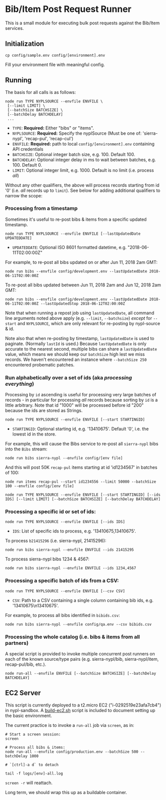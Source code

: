 # Bib/Item Post Request Runner

This is a small module for executing bulk post requests against the Bib/Item services.

## Initialization

```
cp config/sample.env config/[environment].env
```

Fill your environment file with meaningful config.

## Running

The basis for all calls is as follows:

```
node run TYPE NYPLSOURCE --envfile ENVFILE \
 [--limit LIMIT] \
 [--batchSize BATCHSIZE] \
 [--batchDelay BATCHDELAY]
 ...
```

 * `TYPE`: **Required:** Either "bibs" or "items".
 * `NYPLSOURCE`: **Required:** Specify the nyplSource (Must be one of: 'sierra-nypl', 'recap-pul', 'recap-cul')
 * `ENVFILE`: **Required:** path to local `config/[environment].env` containing API credentials
 * `BATCHSIZE`: Optional integer batch size, e.g. 100. Default 100.
 * `BATCHDELAY`: Optional integer delay in ms to wait between batches, e.g. 100. Default 0.
 * `LIMIT`: Optional integer limit, e.g. 1000. Default is no limit (i.e. process *all*)

Without any other qualifiers, the above will process records starting from id '0' (i.e. *all* records up to `limit`). See below for adding additional qualifiers to narrow the scope:

### Processing from a timestamp

Sometimes it's useful to re-post bibs & items from a specific updated timestamp.

```
node run TYPE NYPLSOURCE --envfile ENVFILE [--lastUpdatedDate UPDATEDDATE]
```

 * `UPDATEDDATE`: Optional ISO 8601 formatted datetime, e.g. "2018-06-11T02:00:00Z"

For example, to re-post all bibs updated on or after Jun 11, 2018 2am GMT:

```
node run bibs --envfile config/development.env --lastUpdatedDate 2018-06-11T02:00:00Z
```

To re-post all bibs updated between Jun 11, 2018 2am and Jun 12, 2018 2am GMT:

```
node run bibs --envfile config/development.env --lastUpdatedDate 2018-06-11T02:00:00Z --lastUpdatedStop 2018-06-12T02:00:00Z
```

Note that when running a repost job using `lastUpdatedDate`, all command line arguments noted above apply (e.g. `--limit`, `--batchsize`) *except* for `--start` and `NYPLSOURCE`, which are only relevant for re-posting by nypl-source & id.

Note also that when re-posting by timestamp, `lastUpdatedDate` is used to paginate. (Normally `lastId` is used.) Because `lastUpdatedDate` is only accurate to the nearest second, multiple bibs can share a `lastUpdatedDate` value, which means we should keep our `batchSize` high lest we miss records. We haven't encountered an instance where `--batchSize 250` encountered probematic patches.

### Run alphabetically over a set of ids (aka *processing everything*)

Processing by `id` ascending is useful for processing very large batches of records - in particular for processing *all* records because sorting by `id` is a little arbitrary. Note that id "1000" will be processed before id "200" because the ids are stored as Strings.

```
node run TYPE NYPLSOURCE --envfile ENVFILE [--start STARTINGID]
```

 * `STARTINGID`: Optional starting id, e.g. '13410675'. Default '0', i.e. the lowest id in the store.

For example, this will cause the Bibs service to re-post all `sierra-nypl` bibs into the `Bibs` stream:

```
node run bibs sierra-nypl --envfile config/[env file]
```

And this will post 50K `recap-pul` items starting at id 'id1234567' in batches of 100:

```
node run items recap-pul --start id1234556 --limit 50000 --batchSize 100 --envfile config/[env file]
```

```
node run TYPE NYPLSOURCE --envfile ENVFILE [--start STARTINGID] [--ids IDS] [--limit LIMIT] [--batchSize BATCHSIZE] [--batchDelay BATCHDELAY]
```

### Processing a specific id or set of ids:

```
node run TYPE NYPLSOURCE --envfile ENVFILE [--ids IDS]
```

 * `IDS`: List of specific ids to process, e.g. '13410675,13410675'.

To process `b21415296` (i.e. sierra-nypl, 21415296):

```
node run bibs sierra-nypl --envfile ENVFILE --ids 21415295
```

To process sierra-nypl bibs 1234 & 4567:

```
node run bibs sierra-nypl --envfile ENVFILE --ids 1234,4567
```

### Processing a specific batch of ids from a CSV:

```
node run TYPE NYPLSOURCE --envfile ENVFILE [--csv CSV]
```

 * `CSV`: Path to a CSV containing a single column containing bib ids, e.g. '13410675\n13410675'.

For example, to process all bibs identified in `bibids.csv`:

```
node run bibs sierra-nypl --envfile config/qa.env --csv bibids.csv
```

### Processing the whole catalog (i.e. bibs & items from all partners)

A special script is provided to invoke multiple concurrent post runners on each of the known source/type pairs (e.g. sierra-nypl/bib, sierra-nypl/item, recap-pul/bib, etc.).

```
node run-all --envfile ENVFILE [--batchSize BATCHSIZE] [--batchDelay BATCHDELAY]
```

## EC2 Server

This script is currently deployed to a t2.micro EC2 ("i-0292519e23afa7cb4") in nypl-sandbox. A [build-ec2.sh](build-ec2.sh) script is included to document setting up the basic environment.

The current practice is to invoke a `run-all` job via `screen`, as in:

```
# Start a screen session:
screen

# Process all bibs & items:
node run-all --envfile config/production.env --batchSize 500 --batchDelay 1000

# `[ctrl]-a d` to detach

tail -f logs/[env]-all.log
```

`screen -r` will reattach.

Long term, we should wrap this up as a buildable container.
